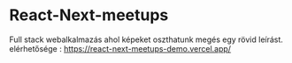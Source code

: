 # React-Next-meetups
Full stack webalkalmazás ahol képeket oszthatunk megés egy rövid leírást.
elérhetősége : https://react-next-meetups-demo.vercel.app/
